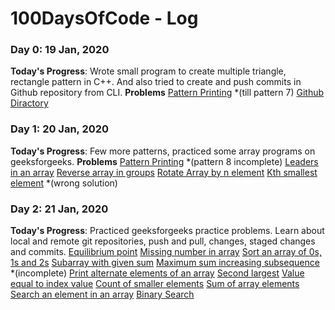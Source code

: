 # 100DaysOfCode - Log

### Day 0: 19 Jan, 2020
**Today's Progress**: Wrote small program to create multiple triangle, rectangle pattern in C++. And also tried to create and push commits in Github repository from CLI.
**Problems**
[Pattern Printing](https://github.com/preetamdaila/100DaysOfCode/blob/master/random_practice/a.cpp) *(till pattern 7)
[Github Diractory](https://github.com/preetamdaila/100DaysOfCode/blob/master/)


### Day 1: 20 Jan, 2020
**Today's Progress**: Few more patterns, practiced some array programs on geeksforgeeks.
**Problems**
[Pattern Printing](https://github.com/preetamdaila/100DaysOfCode/blob/master/random_practice/a.cpp) *(pattern 8 incomplete)
[Leaders in an array](https://github.com/preetamdaila/100DaysOfCode/blob/master/gfg_practice_problems/leaders_in_an_array.cpp)
[Reverse array in groups](https://github.com/preetamdaila/100DaysOfCode/blob/master/gfg_practice_problems/reverse_array_in_groups.cpp)
[Rotate Array by n element](https://github.com/preetamdaila/100DaysOfCode/blob/master/gfg_practice_problems/rotate_array_by_n_element.cpp)
[Kth smallest element](https://github.com/preetamdaila/100DaysOfCode/blob/master/gfg_practice_problems/kth_smallest_element.cpp) *(wrong solution)

### Day 2: 21 Jan, 2020
**Today's Progress**: Practiced geeksforgeeks practice problems. Learn about local and remote git repositories, push and pull, changes, staged changes and commits.
[Equilibrium point](https://github.com/preetamdaila/100DaysOfCode/blob/master/GFG_interview_practice/MD_Arrays/equilibrium_point.cpp)
[Missing number in array](https://github.com/preetamdaila/100DaysOfCode/blob/master/GFG_interview_practice/MD_Arrays/missing_number_in_array.cpp)
[Sort an array of 0s, 1s and 2s](https://github.com/preetamdaila/100DaysOfCode/blob/master/GFG_interview_practice/MD_Arrays/sort_an_array_of_0s_1s_and_2s.cpp)
[Subarray with given sum](https://github.com/preetamdaila/100DaysOfCode/blob/master/GFG_interview_practice/MD_Arrays/subarray_with_given_sum.cpp)
[Maximum sum increasing subsequence](https://github.com/preetamdaila/100DaysOfCode/blob/master/GFG_interview_practice/MD_Arrays/maximum_sum_increasing_subsequence.cpp) *(incomplete)
[Print alternate elements of an array](https://github.com/preetamdaila/100DaysOfCode/blob/master/gfg_practice_problems/print_alternate_elements_of_an_array.cpp)
[Second largest](https://github.com/preetamdaila/100DaysOfCode/blob/master/gfg_practice_problems/second_largest.cpp)
[Value equal to index value](https://github.com/preetamdaila/100DaysOfCode/blob/master/gfg_practice_problems/value_equal_to_index_value.cpp)
[Count of smaller elements](https://github.com/preetamdaila/100DaysOfCode/blob/master/gfg_practice_problems/count_of_samller_elements.cpp)
[Sum of array elements](https://github.com/preetamdaila/100DaysOfCode/blob/master/gfg_practice_problems/sum_of_array_elements.cpp)
[Search an element in an array](https://github.com/preetamdaila/100DaysOfCode/blob/master/gfg_practice_problems/search_an_element_in_an_array.cpp)
[Binary Search](https://github.com/preetamdaila/100DaysOfCode/blob/master/gfg_practice_problems/binary_search.cpp)
